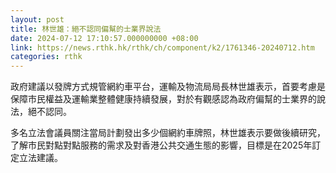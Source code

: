 ```yaml
---
layout: post
title: 林世雄：絕不認同偏幫的士業界說法
date: 2024-07-12 17:10:57.000000000 +08:00
link: https://news.rthk.hk/rthk/ch/component/k2/1761346-20240712.htm
categories: rthk
---
```


政府建議以發牌方式規管網約車平台，運輸及物流局局長林世雄表示，首要考慮是保障市民權益及運輸業整體健康持續發展，對於有觀感認為政府偏幫的士業界的說法，絕不認同。

多名立法會議員關注當局計劃發出多少個網約車牌照，林世雄表示要做後續研究，了解市民對點對點服務的需求及對香港公共交通生態的影響，目標是在2025年訂定立法建議。
